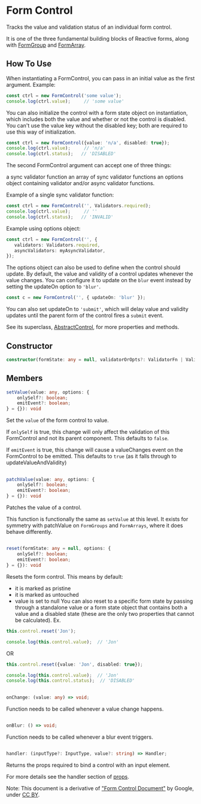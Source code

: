 # Form Control

Tracks the value and validation status of an individual form control.

It is one of the three fundamental building blocks of Reactive forms, along with [FormGroup](FormGroup.md) and [FormArray](FormArray.md).

## How To Use
When instantiating a FormControl, you can pass in an initial value as the first argument. Example:
```ts
const ctrl = new FormControl('some value');
console.log(ctrl.value);     // 'some value'
```
You can also initialize the control with a form state object on instantiation, which includes both the value and whether or not 
the control is disabled. You can't use the value key without the disabled key; both are required to use this way of 
initialization.
```ts
const ctrl = new FormControl({value: 'n/a', disabled: true});
console.log(ctrl.value);     // 'n/a'
console.log(ctrl.status);   // 'DISABLED'
```
The second FormControl argument can accept one of three things:

a sync validator function
an array of sync validator functions
an options object containing validator and/or async validator functions.

Example of a single sync validator function:
```ts
const ctrl = new FormControl('', Validators.required);
console.log(ctrl.value);     // ''
console.log(ctrl.status);   // 'INVALID'
```
Example using options object:
```ts
const ctrl = new FormControl('', {
   validators: Validators.required,
   asyncValidators: myAsyncValidator,
});
```
The options object can also be used to define when the control should update. 
By default, the value and validity of a control updates whenever the value changes. 
You can configure it to update on the `blur` event instead by setting the updateOn option to `'blur'`.
```ts
const c = new FormControl('', { updateOn: 'blur' });
```
You can also set updateOn to `'submit'`, which will delay value and validity updates until the parent form of the control 
fires a `submit` event.

See its superclass, [AbstractControl](AbstractControl.md), for more properties and methods.

## Constructor
```ts
constructor(formState: any = null, validatorOrOpts?: ValidatorFn | ValidatorFn[] | AbstractControlOptions | null, asyncValidator?: AsyncValidatorFn | AsyncValidatorFn[] | null)
```
## Members
```ts
setValue(value: any, options: {
    onlySelf?: boolean;
    emitEvent?: boolean;
} = {}): void
```
Set the `value` of the form control to value.

If `onlySelf` is true, this change will only affect the validation of this FormControl and not its parent component. 
This defaults to `false`.

If `emitEvent` is true, this change will cause a valueChanges event on the FormControl to be emitted. 
This defaults to `true` (as it falls through to updateValueAndValidity)
##
```ts
patchValue(value: any, options: {
    onlySelf?: boolean;
    emitEvent?: boolean;
} = {}): void
```
Patches the value of a control.

This function is functionally the same as `setValue` at this level. 
It exists for symmetry with patchValue on `FormGroups` and `FormArrays`, where it does behave differently.
##
```ts
reset(formState: any = null, options: {
    onlySelf?: boolean;
    emitEvent?: boolean;
} = {}): void
```
Resets the form control. This means by default:

* it is marked as pristine
* it is marked as untouched
* value is set to null
You can also reset to a specific form state by passing through a standalone value or a form state object that contains both 
a value and a disabled state (these are the only two properties that cannot be calculated).
Ex.
```ts
this.control.reset('Jon');

console.log(this.control.value);  // 'Jon'
```
OR
```ts
this.control.reset({value: 'Jon', disabled: true});

console.log(this.control.value);  // 'Jon'
console.log(this.control.status);  // 'DISABLED'
```
##
```ts
onChange: (value: any) => void;
```
Function needs to be called whenever a value change happens.
##
```ts
onBlur: () => void;
```
Function needs to be called whenever a blur event triggers.
##
```ts
handler: (inputType?: InputType, value?: string) => Handler;
```
Returns the props required to bind a control with an input element.

For more details see the handler section of [props](Props.md).

Note: This document is a derivative of ["Form Control Document"](https://angular.io/api/forms/FormControl) by Google,
under [CC BY](https://creativecommons.org/licenses/by/4.0/).






